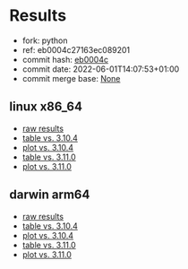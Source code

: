 # Results

- fork: python
- ref: eb0004c27163ec089201
- commit hash: [eb0004c](https://github.com/python/cpython/commit/eb0004c)
- commit date: 2022-06-01T14:07:53+01:00
- commit merge base: [None](https://github.com/python/cpython/commit/None)

## linux x86_64

- [raw results](bm-20220601-linux-x86_64-python-main-3.11.0b3-eb0004c.json)
- [table vs. 3.10.4](bm-20220601-linux-x86_64-python-main-3.11.0b3-eb0004c-vs-3.10.4.md)
- [plot vs. 3.10.4](bm-20220601-linux-x86_64-python-main-3.11.0b3-eb0004c-vs-3.10.4.png)
- [table vs. 3.11.0](bm-20220601-linux-x86_64-python-main-3.11.0b3-eb0004c-vs-3.11.0.md)
- [plot vs. 3.11.0](bm-20220601-linux-x86_64-python-main-3.11.0b3-eb0004c-vs-3.11.0.png)

## darwin arm64

- [raw results](bm-20220601-darwin-arm64-python-eb0004c27163ec089201-3.11.0b3-eb0004c.json)
- [table vs. 3.10.4](bm-20220601-darwin-arm64-python-eb0004c27163ec089201-3.11.0b3-eb0004c-vs-3.10.4.md)
- [plot vs. 3.10.4](bm-20220601-darwin-arm64-python-eb0004c27163ec089201-3.11.0b3-eb0004c-vs-3.10.4.png)
- [table vs. 3.11.0](bm-20220601-darwin-arm64-python-eb0004c27163ec089201-3.11.0b3-eb0004c-vs-3.11.0.md)
- [plot vs. 3.11.0](bm-20220601-darwin-arm64-python-eb0004c27163ec089201-3.11.0b3-eb0004c-vs-3.11.0.png)

